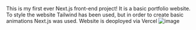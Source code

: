 This is my first ever Next.js front-end project! It is a basic portfolio website. 
To style the website Tailwind has been used, but in order to create basic animations Next.js was used. 
Website is deoployed via Vercel
![image](https://github.com/kkristiansd/portfolio/src/Main.png)